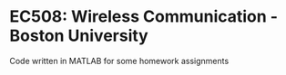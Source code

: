 # EC508: Wireless Communication - Boston University

Code written in MATLAB for some homework assignments
